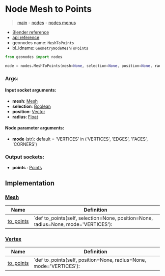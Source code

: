 # Node Mesh to Points

> [main](../structure.md) - [nodes](nodes.md) - [nodes menus](nodes_menus.md)

- [Blender reference](https://docs.blender.org/manual/en/latest/modeling/geometry_nodes/mesh/mesh_to_points.html)
- [api reference](https://docs.blender.org/api/current/bpy.types.GeometryNodeMeshToPoints.html)
- geonodes name: `MeshToPoints`
- bl_idname: `GeometryNodeMeshToPoints`

```python
from geonodes import nodes

node = nodes.MeshToPoints(mesh=None, selection=None, position=None, radius=None, mode='VERTICES')
```

### Args:

#### Input socket arguments:

- **mesh**: [Mesh](Mesh.md)
- **selection**: [Boolean](Boolean.md)
- **position**: [Vector](Vector.md)
- **radius**: [Float](Float.md)

#### Node parameter arguments:

- **mode** (str): default = 'VERTICES' in ('VERTICES', 'EDGES', 'FACES', 'CORNERS')

### Output sockets:

- **points** : [Points](Points.md)

## Implementation

### [Mesh](Mesh.md)

| Name | Definition |
|------|------------|
 | [to_points](Mesh.md#to_points) | `def to_points(self, selection=None, position=None, radius=None, mode='VERTICES'): |

### [Vertex](Vertex.md)

| Name | Definition |
|------|------------|
 | [to_points](Vertex.md#to_points) | `def to_points(self, position=None, radius=None, mode='VERTICES'): |

